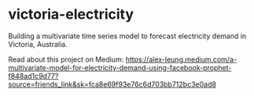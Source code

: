 # victoria-electricity

Building a multivariate time series model to forecast electricity demand in Victoria, Australia.

Read about this project on Medium: https://alex-leung.medium.com/a-multivariate-model-for-electricity-demand-using-facebook-prophet-f848ad1c9d77?source=friends_link&sk=fca8e69f93e76c6d703bb712bc3e0ad8

